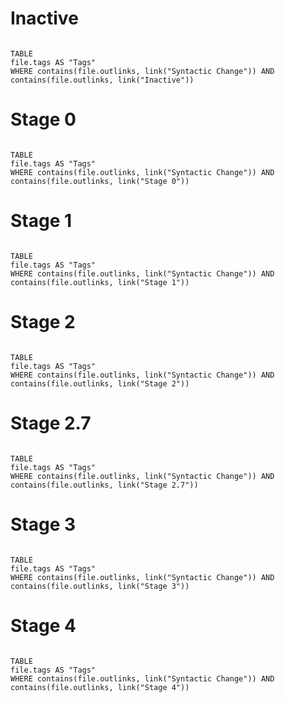 # Inactive

```dataview

TABLE 
file.tags AS "Tags"
WHERE contains(file.outlinks, link("Syntactic Change")) AND contains(file.outlinks, link("Inactive")) 

```

# Stage 0 

```dataview

TABLE 
file.tags AS "Tags"
WHERE contains(file.outlinks, link("Syntactic Change")) AND contains(file.outlinks, link("Stage 0")) 

```

# Stage 1 

```dataview

TABLE 
file.tags AS "Tags"
WHERE contains(file.outlinks, link("Syntactic Change")) AND contains(file.outlinks, link("Stage 1"))  

```

# Stage 2 

```dataview

TABLE 
file.tags AS "Tags"
WHERE contains(file.outlinks, link("Syntactic Change")) AND contains(file.outlinks, link("Stage 2")) 

```

# Stage 2.7 

```dataview

TABLE 
file.tags AS "Tags"
WHERE contains(file.outlinks, link("Syntactic Change")) AND contains(file.outlinks, link("Stage 2.7")) 

```

# Stage 3

```dataview

TABLE 
file.tags AS "Tags"
WHERE contains(file.outlinks, link("Syntactic Change")) AND contains(file.outlinks, link("Stage 3")) 

```

# Stage 4

```dataview

TABLE 
file.tags AS "Tags"
WHERE contains(file.outlinks, link("Syntactic Change")) AND contains(file.outlinks, link("Stage 4")) 

```